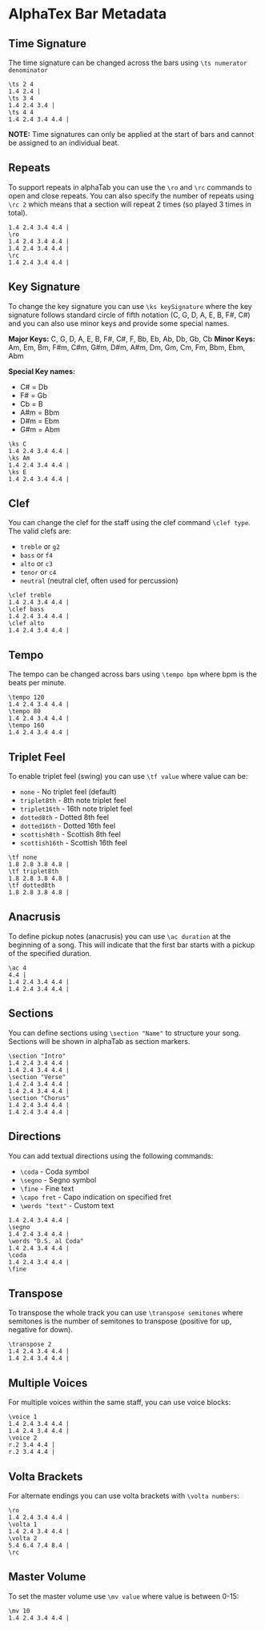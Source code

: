 # AlphaTex Bar Metadata

## Time Signature

The time signature can be changed across the bars using `\ts numerator denominator`

```
\ts 2 4
1.4 2.4 |
\ts 3 4 
1.4 2.4 3.4 |
\ts 4 4
1.4 2.4 3.4 4.4 |
```

**NOTE:** Time signatures can only be applied at the start of bars and cannot be assigned to an individual beat.

## Repeats

To support repeats in alphaTab you can use the `\ro` and `\rc` commands to open and close repeats. You can also specify the number of repeats using `\rc 2` which means that a section will repeat 2 times (so played 3 times in total).

```
1.4 2.4 3.4 4.4 |
\ro
1.4 2.4 3.4 4.4 |
1.4 2.4 3.4 4.4 |
\rc
1.4 2.4 3.4 4.4 |
```

## Key Signature

To change the key signature you can use `\ks keySignature` where the key signature follows standard circle of fifth notation (C, G, D, A, E, B, F#, C#) and you can also use minor keys and provide some special names.

**Major Keys:** C, G, D, A, E, B, F#, C#, F, Bb, Eb, Ab, Db, Gb, Cb
**Minor Keys:** Am, Em, Bm, F#m, C#m, G#m, D#m, A#m, Dm, Gm, Cm, Fm, Bbm, Ebm, Abm

**Special Key names:**
- C# = Db
- F# = Gb  
- Cb = B
- A#m = Bbm
- D#m = Ebm
- G#m = Abm

```
\ks C
1.4 2.4 3.4 4.4 |
\ks Am
1.4 2.4 3.4 4.4 |
\ks E
1.4 2.4 3.4 4.4 |
```

## Clef

You can change the clef for the staff using the clef command `\clef type`. The valid clefs are:

- `treble` or `g2`
- `bass` or `f4` 
- `alto` or `c3`
- `tenor` or `c4`
- `neutral` (neutral clef, often used for percussion)

```
\clef treble
1.4 2.4 3.4 4.4 |
\clef bass
1.4 2.4 3.4 4.4 |
\clef alto
1.4 2.4 3.4 4.4 |
```

## Tempo

The tempo can be changed across bars using `\tempo bpm` where bpm is the beats per minute.

```
\tempo 120
1.4 2.4 3.4 4.4 |
\tempo 80 
1.4 2.4 3.4 4.4 |
\tempo 160
1.4 2.4 3.4 4.4 |
```

## Triplet Feel

To enable triplet feel (swing) you can use `\tf value` where value can be:

- `none` - No triplet feel (default)
- `triplet8th` - 8th note triplet feel 
- `triplet16th` - 16th note triplet feel
- `dotted8th` - Dotted 8th feel
- `dotted16th` - Dotted 16th feel
- `scottish8th` - Scottish 8th feel
- `scottish16th` - Scottish 16th feel

```
\tf none
1.8 2.8 3.8 4.8 |
\tf triplet8th
1.8 2.8 3.8 4.8 |
\tf dotted8th  
1.8 2.8 3.8 4.8 |
```

## Anacrusis

To define pickup notes (anacrusis) you can use `\ac duration` at the beginning of a song. This will indicate that the first bar starts with a pickup of the specified duration.

```
\ac 4
4.4 |
1.4 2.4 3.4 4.4 |
1.4 2.4 3.4 4.4 |
```

## Sections

You can define sections using `\section "Name"` to structure your song. Sections will be shown in alphaTab as section markers.

```
\section "Intro"
1.4 2.4 3.4 4.4 |
1.4 2.4 3.4 4.4 |
\section "Verse"
1.4 2.4 3.4 4.4 |
1.4 2.4 3.4 4.4 |
\section "Chorus"
1.4 2.4 3.4 4.4 |
1.4 2.4 3.4 4.4 |
```

## Directions

You can add textual directions using the following commands:

- `\coda` - Coda symbol
- `\segno` - Segno symbol  
- `\fine` - Fine text
- `\capo fret` - Capo indication on specified fret
- `\words "text"` - Custom text

```
1.4 2.4 3.4 4.4 |
\segno
1.4 2.4 3.4 4.4 |
\words "D.S. al Coda"
1.4 2.4 3.4 4.4 |
\coda  
1.4 2.4 3.4 4.4 |
\fine
```

## Transpose

To transpose the whole track you can use `\transpose semitones` where semitones is the number of semitones to transpose (positive for up, negative for down).

```
\transpose 2
1.4 2.4 3.4 4.4 |
1.4 2.4 3.4 4.4 |
```

## Multiple Voices

For multiple voices within the same staff, you can use voice blocks:

```
\voice 1
1.4 2.4 3.4 4.4 |
1.4 2.4 3.4 4.4 |
\voice 2  
r.2 3.4 4.4 |
r.2 3.4 4.4 |
```

## Volta Brackets

For alternate endings you can use volta brackets with `\volta numbers`:

```
\ro
1.4 2.4 3.4 4.4 |
\volta 1 
1.4 2.4 3.4 4.4 |
\volta 2
5.4 6.4 7.4 8.4 |
\rc
```

## Master Volume

To set the master volume use `\mv value` where value is between 0-15:

```
\mv 10
1.4 2.4 3.4 4.4 |
```
